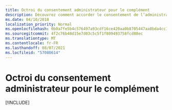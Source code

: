 ```yaml
---
title: Octroi du consentement administrateur pour le complément
description: Découvrez comment accorder le consentement de l’administrateur à votre add-in
ms.date: 04/10/2018
localization_priority: Normal
ms.openlocfilehash: 0b0a7fe5b4c576497a93cdf16ce420aa0b8705447aa8bda4cc13a982099ad956
ms.sourcegitcommit: 4f2c76b48d15e7d03c5c5f1f809493758fcd88ec
ms.translationtype: MT
ms.contentlocale: fr-FR
ms.lasthandoff: 08/07/2021
ms.locfileid: "57080614"
---
```

# <a name="grant-administrator-consent-to-the-add-in"></a>Octroi du consentement administrateur pour le complément

[!INCLUDE[](../includes/grant-admin-consent-to-an-add-in-include.md)]
